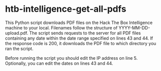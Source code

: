 # htb-intelligence-get-all-pdfs
This Python script downloads PDF files on the Hack The Box Intelligence machine to your local. Filenames follow the structure of YYYY-MM-DD-upload.pdf. The script sends requests to the server for all PDF files containing any date within the date range specified on lines 43 and 44. If the response code is 200, it downloads the PDF file to which directory you ran the script.

Before running the script you should edit the IP address on line 5. Optionally, you can edit the dates on lines 43 and 44.
